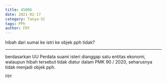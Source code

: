 ```yaml
---
title: 45006
date: 2021-02-17
category: Tanya-SC
tags: PPh
author: FDY
---
```


hibah dari sumai ke istri ke objek pph tidak?

---

berdasarkan UU Perdata suami isteri dianggap satu entitas ekonomi, walaupun hibah tersebut tidak diatur dalam PMK 90 / 2020, seharusnya tidak menjadi objek pph.

`FDY`
